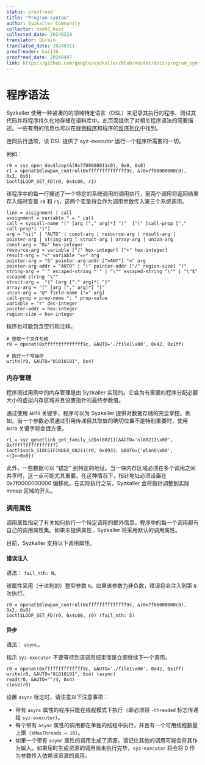 ```yaml
---
status: proofread
title: "Program syntax"
author: Syzkaller Community
collector: dzm91_hust
collected_date: 20240229
translator: QGrain
translated_date: 20240311
proofreader: hai119
proofread_date: 20240407
link: https://github.com/google/syzkaller/blob/master/docs/program_syntax.md
---
```


# 程序语法

Syzkaller 使用一种紧凑的的领域特定语言（DSL）来记录其执行的程序、测试其代码并将程序持久化地存储在语料库中。此页面提供了对相关程序语法的简要描述。一些有用的信息也可以在[样例程序](https://github.com/google/syzkaller/tree/master/sys/linux/test)和程序的[反序列化](https://github.com/google/syzkaller/blob/master/prog/encoding.go)中找到。


连同执行选项，该 DSL 提供了 syz-executor 运行一个程序所需要的一切。

例如：
```
r0 = syz_open_dev$loop(&(0x7f00000011c0), 0x0, 0x0)
r1 = openat$6lowpan_control(0xffffffffffffff9c, &(0x7f00000000c0), 0x2, 0x0)
ioctl$LOOP_SET_FD(r0, 0x4c00, r1)
```

该程序中的每一行描述了一个特定的系统调用的调用执行，前两个调用将返回结果存入临时变量 `r0` 和 `r1`，这两个变量将会作为调用参数传入第三个系统调用。

```
line = assignment | call
assignment = variable " = " call
call = syscall-name "(" [arg ["," arg]*] ")"  ["(" [call-prop ["," call-prop*] ")"]
arg = "nil" | "AUTO" | const-arg | resource-arg | result-arg | pointer-arg | string-arg | struct-arg | array-arg | union-arg
const-arg = "0x" hex-integer
resource-arg = variable ["/" hex-integer] ["+" hex-integer]
result-arg = "<" variable "=>" arg
pointer-arg = "&" pointer-arg-addr ["=ANY"] "=" arg
pointer-arg-addr = "AUTO" | "(" pointer-addr ["/" region-size] ")"
string-arg = "'" escaped-string "'" | "\"" escaped-string "\"" | "\"$" escaped-string "\""
struct-arg =  "{" [arg ["," arg]*] "}"
array-arg = "[" [arg ["," arg]*] "]"
union-arg = "@" field-name ["=" arg]
call-prop = prop-name ": " prop-value
variable = "r" dec-integer
pointer-addr = hex-integer
region-size = hex-integer
```

程序也可能包含空行和注释。
```
# 获取一个文件句柄
r0 = openat(0xffffffffffffff9c, &AUTO='./file1\x00', 0x42, 0x1ff)

# 执行一个写操作
write(r0, &AUTO="01010101", 0x4)
```

### 内存管理

程序测试用例中的内存管理是由 Syzkaller 实现的。它会为有需要的程序分配必要大小的虚拟内存区域并且设置指针的最终参数值。

通过使用 `AUTO` 关键字，程序可以为 Syzkaller 提供对数据存储的完全掌控。例如，当一个参数必须通过引用传递但其取值的确切位置不是特别重要时，使用 `AUTO` 关键字将会很方便。

```
r1 = syz_genetlink_get_family_id$nl80211(&AUTO='nl80211\x00', 0xffffffffffffffff)
ioctl$sock_SIOCGIFINDEX_80211(r0, 0x8933, &AUTO={'wlan0\x00', <r2=>0x0})
```

此外，一些数据可以 “锚定” 到特定的地址。当一块内存区域必须在多个调用之间共享时，这一点可能尤其重要。在这种情况下，指针地址必须设置在 0x7f0000000000 偏移处。在实际执行之前，Syzkaller 会将指针调整到实际 mmap 区域的开头。

### 调用属性

调用属性指定了有关如何执行一个特定调用的额外信息。程序中的每一个调用都有自己的调用属性集。如果未提供属性，Syzkaller 将采用默认的调用属性。

目前，Syzkaller 支持以下调用属性。

#### 错误注入
语法： `fail_nth: N`。

该属性采用（十进制的）整型参数 `N`。如果该参数为非负数，错误将会注入到第 `N` 次执行。

```
r0 = openat$6lowpan_control(0xffffffffffffff9c, &(0x7f00000000c0), 0x2, 0x0)
ioctl$LOOP_SET_FD(r0, 0x4c00, r0) (fail_nth: 5)
```

#### 异步
语法： `async`。

指示 `syz-executor` 不要等待到该调用结束而是立即继续下一个调用。

```
r0 = openat(0xffffffffffffff9c, &AUTO='./file1\x00', 0x42, 0x1ff)
write(r0, &AUTO="01010101", 0x4) (async)
read(r0, &AUTO=""/4, 0x4)
close(r0)
```

设置 `async` 标志时，请注意以下注意事项：
* 带有 `async` 属性的程序只能在线程模式下执行（即必须将 `-threaded` 标志传递给 `syz-executor`）。
* 每个带有 `async` 属性的调用都在单独的线程中执行，并且有一个可用线程数量上限（`kMaxThreads = 16`）。
* 如果一个带有 `async` 属性的调用生成了资源，请记住其他的调用可能会将其作为输入。如果届时生成资源的调用尚未执行完毕，`syz-executor` 将会将 0 作为参数传入依赖该资源的调用。